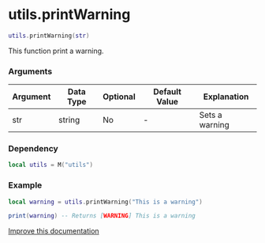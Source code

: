 # utils.printWarning

```lua
utils.printWarning(str)
```
This function print a warning.

### Arguments
| Argument      | Data Type | Optional | Default Value | Explanation |
|---------------|-----------|----------|---------------|-------------|
| str | string | No | - | Sets a warning |

### Dependency
```lua
local utils = M("utils")
```

### Example
```lua
local warning = utils.printWarning("This is a warning")

print(warning) -- Returns [WARNING] This is a warning
```

[Improve this documentation](https://github.com/esx-framework/esx-framework.github.io/blob/development/docs/es_extended2/common/functions/printwarning.md)